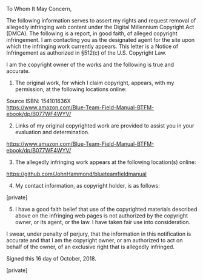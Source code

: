To Whom It May Concern,

The following information serves to assert my rights and request removal of allegedly infringing web content under the Digital Millennium Copyright Act (DMCA). The following is a report, in good faith, of alleged copyright infringement. I am contacting you as the designated agent for the site upon which the infringing work currently appears. This letter is a Notice of Infringement as authorized in §512(c) of the U.S. Copyright Law.

I am the copyright owner of the works and the following is true and accurate.

1. The original work, for which I claim copyright, appears, with my permission, at the following locations online:

Source ISBN: 154101636X  
https://www.amazon.com/Blue-Team-Field-Manual-BTFM-ebook/dp/B077WF4WYV/

2. Links of my original copyrighted work are provided to assist you in your evaluation and determination.

https://www.amazon.com/Blue-Team-Field-Manual-BTFM-ebook/dp/B077WF4WYV/

3. The allegedly infringing work appears at the following location(s) online:

https://github.com/JohnHammond/blueteamfieldmanual

4. My contact information, as copyright holder, is as follows:

[private]

5. I have a good faith belief that use of the copyrighted materials described above on the infringing web pages is not authorized by the copyright owner, or its agent, or the law. I have taken fair use into consideration.

I swear, under penalty of perjury, that the information in this notification is accurate and that I am the copyright owner, or am authorized to act on behalf of the owner, of an exclusive right that is allegedly infringed.

Signed this 16 day of October, 2018.

[private]
